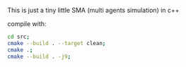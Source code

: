 This is just a tiny little SMA (multi agents simulation) in c++

compile with:
```bash
cd src;
cmake --build . --target clean;
cmake .;
cmake --build . -j9;
```